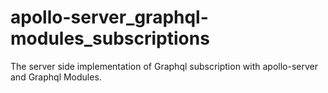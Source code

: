 # apollo-server_graphql-modules_subscriptions
The server side implementation of Graphql subscription with apollo-server and Graphql Modules.
